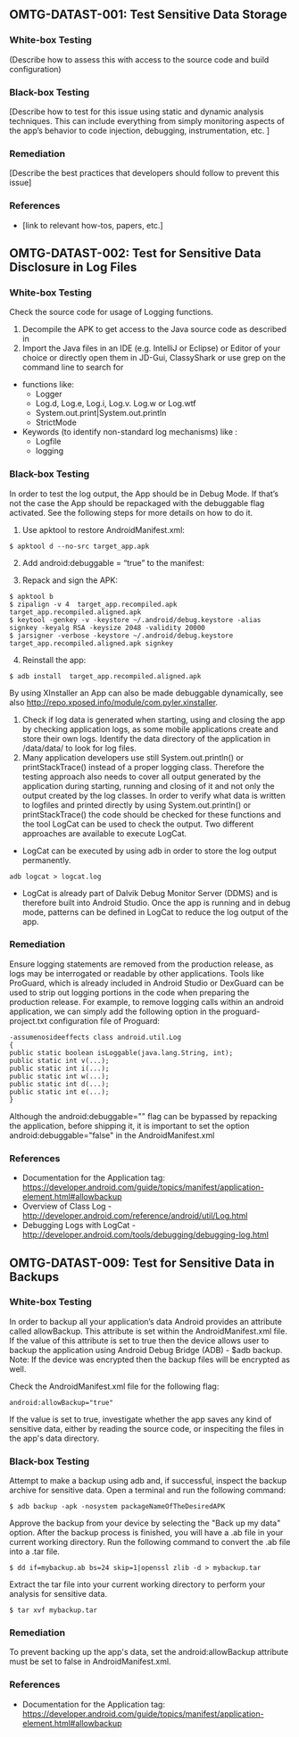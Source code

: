 ## <a name="OMTG-DATAST-001"></a>OMTG-DATAST-001: Test Sensitive Data Storage

### White-box Testing

(Describe how to assess this with access to the source code and build configuration)

### Black-box Testing

[Describe how to test for this issue using static and dynamic analysis techniques. This can include everything from simply monitoring aspects of the app’s behavior to code injection, debugging, instrumentation, etc. ]

### Remediation

[Describe the best practices that developers should follow to prevent this issue]

### References

- [link to relevant how-tos, papers, etc.]

## <a name="OMTG-DATAST-002"></a>OMTG-DATAST-002: Test for Sensitive Data Disclosure in Log Files

### White-box Testing

Check the source code for usage of Logging functions. 

1. Decompile the APK to get access to the Java source code as described in <link to guide>
2. Import the Java files in an IDE (e.g. IntelliJ or Eclipse) or Editor of your choice or directly open them in JD-Gui, ClassyShark or use grep on the command line to search for
- functions like:
  - Logger
  - Log.d, Log.e, Log.i, Log.v. Log.w or Log.wtf
  - System.out.print|System.out.println
  - StrictMode
- Keywords (to identify non-standard log mechanisms) like :
  - Logfile
  - logging


### Black-box Testing

In order to test the log output, the App should be in Debug Mode. If that’s not the case the App should be repackaged with the debuggable flag activated. See the following steps for more details on how to do it.

1. Use apktool to restore AndroidManifest.xml: 

```
$ apktool d --no-src target_app.apk
```

 
2. Add android:debuggable = “true” to the manifest:
<application android:allowBackup="true" android:debuggable="true" android:icon="@drawable/ic_launcher" android:label="@string/app_name" android:name="com.xxx.xxx.xxx" android:theme="@style/AppTheme">
 
3. Repack and sign the APK:

```
$ apktool b 
$ zipalign -v 4  target_app.recompiled.apk  target_app.recompiled.aligned.apk
$ keytool -genkey -v -keystore ~/.android/debug.keystore -alias signkey -keyalg RSA -keysize 2048 -validity 20000
$ jarsigner -verbose -keystore ~/.android/debug.keystore  target_app.recompiled.aligned.apk signkey
```
 
4. Reinstall the app:

```
$ adb install  target_app.recompiled.aligned.apk
```

By using XInstaller an App can also be made debuggable dynamically, see also http://repo.xposed.info/module/com.pyler.xinstaller.

1. Check if log data is generated when starting, using and closing the app by checking application logs, as some mobile applications create and store their own logs. Identify the data directory of the application in /data/data/<package-name> to look for log files. 
2. Many application developers use still System.out.println() or printStackTrace() instead of a proper logging class. Therefore the testing approach also needs to cover all output generated by the application during starting, running and closing of it and not only the output created by the log classes. In order to verify what data is written to logfiles and printed directly by using System.out.println() or printStackTrace() the code should be checked for these functions and the tool LogCat can be used to check the output. Two different approaches are available to execute LogCat. 

- LogCat can be executed by using adb in order to store the log output permanently. 

```
adb logcat > logcat.log
```

- LogCat is already part of Dalvik Debug Monitor Server (DDMS) and is therefore built into Android Studio. Once the app is running and in debug mode, patterns can be defined in LogCat to reduce the log output of the app.


### Remediation

Ensure logging statements are removed from the production release, as logs may be interrogated or readable by other applications. Tools like ProGuard, which is already included in Android Studio  or DexGuard can be used to strip out logging portions in the code when preparing the production release. For example, to remove logging calls within an android application, we can simply add the following option in the proguard-project.txt configuration file of Proguard:

```
-assumenosideeffects class android.util.Log
{
public static boolean isLoggable(java.lang.String, int);
public static int v(...);
public static int i(...);
public static int w(...);
public static int d(...);
public static int e(...);
}
```

Although the android:debuggable="" flag can be bypassed by repacking the application, before shipping it, it is important to set the option android:debuggable="false" in the AndroidManifest.xml


### References

 * Documentation for the Application tag: https://developer.android.com/guide/topics/manifest/application-element.html#allowbackup
 * Overview of Class Log - http://developer.android.com/reference/android/util/Log.html
 * Debugging Logs with LogCat - http://developer.android.com/tools/debugging/debugging-log.html


## <a name="OMTG-DATAST-009"></a>OMTG-DATAST-009: Test for Sensitive Data in Backups

### White-box Testing

In order to backup all your application’s data Android provides an attribute called allowBackup. This attribute is set within the AndroidManifest.xml file. If the value of this attribute is set to true then the device allows user to backup the application using Android Debug Bridge (ADB) - $adb backup. Note: If the device was encrypted then the backup files will be encrypted as well.

Check the AndroidManifest.xml file for the following flag:

```
android:allowBackup="true"
```

If the value is set to true, investigate whether the app saves any kind of sensitive data, either by reading the source code, or inspeciting the files in the app's data directory.

### Black-box Testing

Attempt to make a backup using adb and, if successful, inspect the backup archive for sensitive data. Open a terminal and run the following command:

```
$ adb backup -apk -nosystem packageNameOfTheDesiredAPK
```

Approve the backup from your device by selecting the "Back up my data" option. After the backup process is finished, you will have a .ab file in your current working directory.
Run the following command to convert the .ab file into a .tar file.

```
$ dd if=mybackup.ab bs=24 skip=1|openssl zlib -d > mybackup.tar
```

Extract the tar file into your current working directory to perform your analysis for sensitive data.

```
$ tar xvf mybackup.tar
```

### Remediation

To prevent backing up the app's data, set the android:allowBackup attribute must be set to false in AndroidManifest.xml.

### References

- Documentation for the Application tag: https://developer.android.com/guide/topics/manifest/application-element.html#allowbackup

